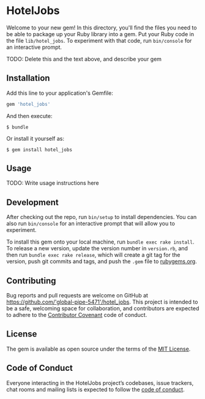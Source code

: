 # HotelJobs

Welcome to your new gem! In this directory, you'll find the files you need to be able to package up your Ruby library into a gem. Put your Ruby code in the file `lib/hotel_jobs`. To experiment with that code, run `bin/console` for an interactive prompt.

TODO: Delete this and the text above, and describe your gem

## Installation

Add this line to your application's Gemfile:

```ruby
gem 'hotel_jobs'
```

And then execute:

    $ bundle

Or install it yourself as:

    $ gem install hotel_jobs

## Usage

TODO: Write usage instructions here

## Development

After checking out the repo, run `bin/setup` to install dependencies. You can also run `bin/console` for an interactive prompt that will allow you to experiment.

To install this gem onto your local machine, run `bundle exec rake install`. To release a new version, update the version number in `version.rb`, and then run `bundle exec rake release`, which will create a git tag for the version, push git commits and tags, and push the `.gem` file to [rubygems.org](https://rubygems.org).

## Contributing

Bug reports and pull requests are welcome on GitHub at https://github.com/'global-pipe-5471'/hotel_jobs. This project is intended to be a safe, welcoming space for collaboration, and contributors are expected to adhere to the [Contributor Covenant](http://contributor-covenant.org) code of conduct.

## License

The gem is available as open source under the terms of the [MIT License](https://opensource.org/licenses/MIT).

## Code of Conduct

Everyone interacting in the HotelJobs project’s codebases, issue trackers, chat rooms and mailing lists is expected to follow the [code of conduct](https://github.com/'global-pipe-5471'/hotel_jobs/blob/master/CODE_OF_CONDUCT.md).
